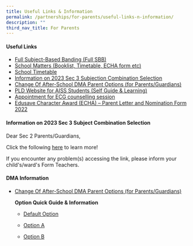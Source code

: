 ```yaml
---
title: Useful Links & Information
permalink: /partnerships/for-parents/useful-links-n-information/
description: ""
third_nav_title: For Parents
---
```

<h4><Strong>Useful Links</strong></h4>

*   [Full Subject-Based Banding (Full SBB)](https://ahmadibrahimsec.moe.edu.sg/useful-info/full-subject-based-banding)
*   [School Matters (Booklist, Timetable, ECHA form etc)](https://ahmadibrahimsec.moe.edu.sg/useful-info/school-matters/books-stationery-list-2023/)
*   [School Timetable](https://ahmadibrahimsec.moe.edu.sg/useful-info/school-matters/school-timetable/)
*   [Information on 2023 Sec 3 Subjection Combination Selection](https://go.gov.sg/aiss-sec3-subjcombination)
*   [Change Of After-School DMA Parent Options (for Parents/Guardians)](https://form.gov.sg/6143ec0c70054d0012da2b0f)
*   [PLD Website for AISS Students (Self Guide & Learning)](https://sites.google.com/moe.edu.sg/ictaiss4students/home)
*   [Appointment for ECG counselling session](https://go.gov.sg/ecgc-rachel)
*   [Edusave Character Award (ECHA) – Parent Letter and Nomination Form 2022](/files/ECHA_2022.pdf)

<h4><Strong>Information on 2023 Sec 3 Subject Combination Selection</strong></h4>
Dear Sec 2 Parents/Guardians,

Click the following [here](https://go.gov.sg/aiss-sec3-subjcombination) to learn more!

If you encounter any problem(s) accessing the link, please inform your child's/ward's Form Teachers.

<h4><strong>DMA Information</strong></h4>

*   [Change Of After-School DMA Parent Options (for Parents/Guardians)](https://form.gov.sg/6143ec0c70054d0012da2b0f)

<ul><strong>Option Quick Guide & Information</strong>

*   [Default Option](/files/PORC4%20-%20DMA%20Parent%20Guide%20for%20Default%20Option%20Chrome%20Devices_2%20Sep%2021.pdf)
*   [Option A](/files/PORC5%20-%20DMA%20Parent%20Guide%20for%20Option%20A%20Chrome%20Devices_2%20Sep%2021.pdf)
*   [Option B](/files/PORC6%20-%20DMA%20Parent%20Guide%20for%20Option%20B%20Chrome%20Devices_2%20Sep%2021.pdf)
	
	</ul>